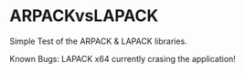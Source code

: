 # ARPACKvsLAPACK
Simple Test of the ARPACK &amp; LAPACK libraries.

Known Bugs: LAPACK x64 currently crasing the application!
